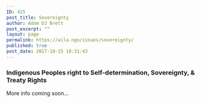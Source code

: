 ```yaml
---
ID: 425
post_title: Sovereignty
author: Adam DJ Brett
post_excerpt: ""
layout: page
permalink: https://aila.ngo/issues/sovereignty/
published: true
post_date: 2017-10-15 18:31:43
---
```

### Indigenous Peoples right to Self-determination, Sovereignty, & Treaty Rights

More info coming soon...
